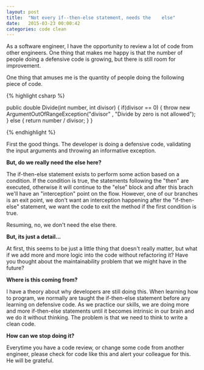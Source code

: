 ```yaml
---
layout: post
title:  "Not every if--then-else statement, needs the	 else"
date:   2015-03-23 00:00:42
categories: code clean
---
```

As a software engineer, I have the opportunity to review a lot of code from other engineers. One thing that makes me happy is that the number of people doing a defensive code is growing, but there is still room for improvement. 

One thing that amuses me is the quantity of people doing the following piece of code.

{% highlight csharp %}

public double Divide(int number, int divisor)
{
	if(divisor == 0)
	{
		throw new ArgumentOutOfRangeException("divisor"
		, "Divide by zero is not allowed");
	}
	else
	{
		return number / divisor;
	}
}

{% endhighlight %}
	
First the good things. The developer is doing a defensive code, validating the input arguments and throwing an informative exception.

<b>But, do we really need the else here? </b>

The if-then-else statement exists to perform some action based on a condition. If the condition is true, the statements following the "then" are executed, otherwise it will continue to the "else" block and after this brach we'll have an "interception" point on the flow. However, one of our branches is an exit point, we don't want an interception happening after the "if-then-else" statement, we want the code to exit the method if the first condition is true. 

Resuming, no, we don't need the else there.

<b>But, its just a detail...</b>

At first, this seems to be just a little thing that doesn't really matter, but what if we add more and more logic into the code without refactoring it? Have you thought about the maintainability problem that we might have in the future?

<b>Where is this coming from?</b>

I have a theory about why developers are still doing this. When learning how to program, we normally are taught the if-then-else statement before any learning on defensive code. As we practice our skills, we are doing more and more if-then-else statements until it becomes intrinsic in our brain and we do it without thinking. The problem is that we need to think to write a clean code.

<b>How can we stop doing it?</b>

Everytime you have a code review, or change some code from another engineer, please check for code like this and alert your colleague for this. He will be grateful.
